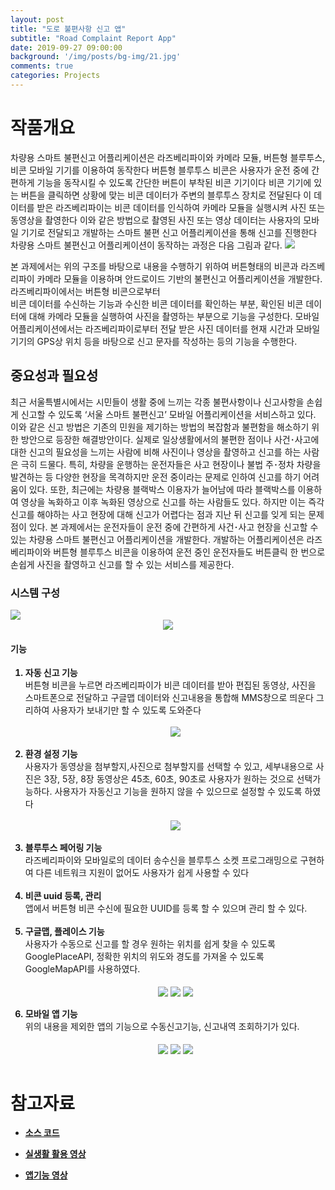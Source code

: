 ```yaml
---
layout: post
title: "도로 불편사항 신고 앱"
subtitle: "Road Complaint Report App"
date: 2019-09-27 09:00:00
background: '/img/posts/bg-img/21.jpg'
comments: true
categories: Projects
---
```

<style>
	li {
		font-weight: bold;
	}
</style>
<h1 class="section-heading2" >작품개요</h1>
차량용 스마트 불편신고 어플리케이션은 라즈베리파이와 카메라 모듈, 버튼형 블루투스, 비콘 모바일 기기를 이용하여 동작한다 버튼형 블루투스 비콘은 사용자가 운전 중에 
간편하게 기능을 동작시킬 수 있도록 간단한 버튼이 부착된 비콘 기기이다 비콘 기기에 있는 버튼을 클릭하면 상황에 맞는 비콘 데이터가 주변의 블루투스 장치로 전달된다 이 
데이터를 받은 라즈베리파이는 비콘 데이터를 인식하여 카메라 모듈을 실행시켜 사진 또는 동영상을 촬영한다 이와 같은 방법으로 촬영된 사진 또는 영상 데이터는 사용자의 
모바일 기기로 전달되고 개발하는 스마트 불편 신고 어플리케이션을 통해 신고를 진행한다 차량용 스마트 불편신고 어플리케이션이 동작하는 과정은 다음 그림과 같다.

<img class="img-fluid" src="/img/posts/projects/senierproject2.PNG">

본 과제에서는 위의 구조를 바탕으로 내용을 수행하기 위하여 버튼형태의 비콘과 라즈베리파이 카메라 모듈을
이용하며 안드로이드 기반의 불편신고 어플리케이션을 개발한다. 라즈베리파이에서는 버튼형 비콘으로부터  
비콘 데이터를 수신하는 기능과 수신한 비콘 데이터를 확인하는 부분, 확인된 비콘 데이터에 대해 카메라 
모듈을 실행하여 사진을 촬영하는 부분으로 기능을 구성한다. 모바일 어플리케이션에서는 라즈베리파이로부터 
전달 받은 사진 데이터를 현재 시간과 모바일 기기의 GPS상 위치 등을 바탕으로 신고 문자를 작성하는 등의 기능을 수행한다.

<h2 class="section-heading2">중요성과 필요성</h2>

최근 서울특별시에서는 시민들이 생활 중에 느끼는 각종 불편사항이나 신고사항을  손쉽게 신고할 수 있도록 ‘서울 스마트 불편신고’ 모바일 어플리케이션을 서비스하고 있다.
이와 같은 신고 방법은 기존의 민원을 제기하는 방법의 복잡함과 불편함을 해소하기 위한 방안으로 등장한 해결방안이다. 실제로 일상생활에서의 불편한 점이나 사건･사고에 대한 
신고의 필요성을 느끼는 사람에 비해 사진이나 영상을 촬영하고 신고를 하는 사람은 극히 드물다. 특히, 차량을 운행하는 운전자들은 사고 현장이나 불법 주･정차 차량을 발견하는 등 
다양한 현장을 목격하지만 운전 중이라는 문제로 인하여 신고를 하기 어려움이 있다. 또한, 최근에는 차량용 블랙박스 이용자가 늘어남에 따라 블랙박스를 이용하여 영상을 녹화하고 이후 
녹화된 영상으로 신고를 하는 사람들도 있다. 하지만 이는 즉각 신고를 해야하는 사고 현장에 대해 신고가 어렵다는 점과 지난 뒤 신고를 잊게 되는 문제점이 있다.
본 과제에서는 운전자들이 운전 중에 간편하게 사건･사고 현장을 신고할 수 있는 차량용 스마트 불편신고 어플리케이션을 개발한다. 개발하는 어플리케이션은 라즈베리파이와 버튼형 블루투스 
비콘을 이용하여 운전 중인 운전자들도 버튼클릭 한 번으로 손쉽게 사진을 촬영하고 신고를 할 수 있는 서비스를 제공한다.

<h3 class="section-heading2">시스템 구성</h3>

<img class="img-fluid" src="/img/posts/projects/senierproject3.PNG">
<div style="text-align: center;">
<img class="img-fluid" src="/img/posts/projects/senierproject4.PNG" align="center">
</div>

<h4 class="section-heading2">기능</h4>

<ol>
	<li>자동 신고 기능</li>
		<p style="margin: 0;">버튼형 비콘을 누르면 라즈베리파이가 비콘 데이터를 받아 편집된 동영상, 사진을 스마트폰으로 전달하고 구글맵 데이터와 신고내용을 통합해 MMS창으로 띄운다 
		그리하여 사용자가 보내기만 할 수 있도록 도와준다</p>
		<br>
		<div style="text-align: center;">
		<img class="img-fluid" src="/img/posts/projects/senierproject8.jpg" align="center">
		</div>
		<br>
	<li>환경 설정 기능</li>
		<p style="margin: 0;">사용자가 동영상을 첨부할지,사진으로 첨부할지를 선택할 수 있고, 세부내용으로 사진은 3장, 5장, 8장 동영상은 45초, 60초, 90초로 사용자가 원하는 것으로 
		선택가능하다. 사용자가 자동신고 기능을 원하지 않을 수 있으므로 설정할 수 있도록 하였다</p>
		<br>
		<div style="text-align: center;">
		<img class="img-fluid" src="/img/posts/projects/senierproject4.jpg" align="center">
		</div>
		<br>
	<li>블루투스 페어링 기능</li>
		<p style="margin: 0;">라즈베리파이와 모바일로의 데이터 송수신을 블루투스 소켓 프로그래밍으로 구현하여 다른 네트워크 지원이 없어도 사용자가 쉽게 사용할 수 있다</p>
		<br>
	<li>비콘 uuid 등록, 관리</li>
		<p style="margin: 0;">앱에서 버튼형 비콘 수신에 필요한 UUID를 등록 할 수 있으며 관리 할 수 있다.</p>
		<br>
	<li>구글맵, 플레이스 기능</li>
		<p style="margin: 0;">사용자가 수동으로 신고를 할 경우 원하는 위치를 쉽게 찾을 수 있도록 
		GooglePlaceAPI, 정확한 위치의 위도와 경도를 가져올 수 있도록 GoogleMapAPI를 사용하였다.</p>
		<br>
		<div style="text-align: center;">
		<img class="img-fluid" src="/img/posts/projects/senierproject9.jpg" align="center">
		<img class="img-fluid" src="/img/posts/projects/senierproject10.jpg" align="center">
		<img class="img-fluid" src="/img/posts/projects/senierproject11.jpg" align="center">
		</div>
		<br>
	<li>모바일 앱 기능</li>
		<p style="margin: 0;">위의 내용을 제외한 앱의 기능으로 수동신고기능, 신고내역 조회하기가 있다.</p>
		<br>
		<div style="text-align: center;">
		<img class="img-fluid" src="/img/posts/projects/senierproject5.jpg" align="center">
		<img class="img-fluid" src="/img/posts/projects/senierproject6.jpg" align="center">
		<img class="img-fluid" src="/img/posts/projects/senierproject7.jpg" align="center">
		</div>
		<br>
</ol>

# 참고자료

- [소스 코드](https://github.com/bhsbhs235/RoadComplaintReportApp)

- [실생활 활용 영상](https://www.youtube.com/watch?v=NmmcdeuiXrk)

- [앱기능 영상](https://www.youtube.com/watch?v=CQEOzQg9Bb8)






	